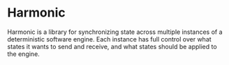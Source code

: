 Harmonic
=

Harmonic is a library for synchronizing state across multiple instances of a deterministic software engine. Each instance has full control over what states it wants to send and receive, and what states should be applied to the engine.

